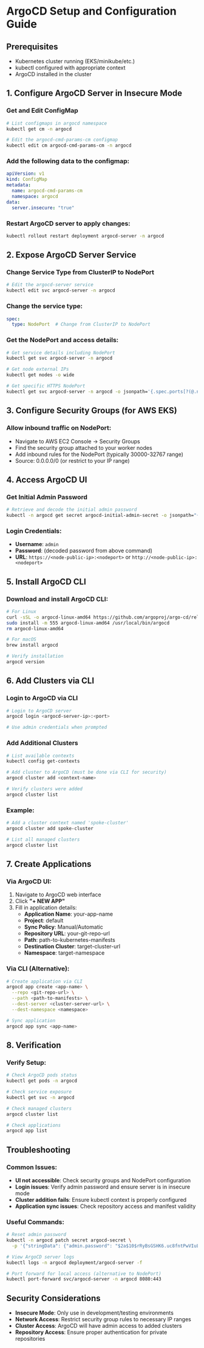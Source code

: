# ArgoCD Setup and Configuration Guide

## Prerequisites
- Kubernetes cluster running (EKS/minikube/etc.)
- kubectl configured with appropriate context
- ArgoCD installed in the cluster

## 1. Configure ArgoCD Server in Insecure Mode

### Get and Edit ConfigMap
```bash
# List configmaps in argocd namespace
kubectl get cm -n argocd

# Edit the argocd-cmd-params-cm configmap
kubectl edit cm argocd-cmd-params-cm -n argocd
```

### Add the following data to the configmap:
```yaml
apiVersion: v1
kind: ConfigMap
metadata:
  name: argocd-cmd-params-cm
  namespace: argocd
data:
  server.insecure: "true"
```

### Restart ArgoCD server to apply changes:
```bash
kubectl rollout restart deployment argocd-server -n argocd
```

## 2. Expose ArgoCD Server Service

### Change Service Type from ClusterIP to NodePort
```bash
# Edit the argocd-server service
kubectl edit svc argocd-server -n argocd
```

### Change the service type:
```yaml
spec:
  type: NodePort  # Change from ClusterIP to NodePort
```

### Get the NodePort and access details:
```bash
# Get service details including NodePort
kubectl get svc argocd-server -n argocd

# Get node external IPs
kubectl get nodes -o wide

# Get specific HTTPS NodePort
kubectl get svc argocd-server -n argocd -o jsonpath='{.spec.ports[?(@.name=="https")].nodePort}'
```

## 3. Configure Security Groups (for AWS EKS)

### Allow inbound traffic on NodePort:
- Navigate to AWS EC2 Console → Security Groups
- Find the security group attached to your worker nodes
- Add inbound rules for the NodePort (typically 30000-32767 range)
- Source: 0.0.0.0/0 (or restrict to your IP range)

## 4. Access ArgoCD UI

### Get Initial Admin Password
```bash
# Retrieve and decode the initial admin password
kubectl -n argocd get secret argocd-initial-admin-secret -o jsonpath="{.data.password}" | base64 -d && echo
```

### Login Credentials:
- **Username**: `admin`
- **Password**: (decoded password from above command)
- **URL**: `https://<node-public-ip>:<nodeport>` or `http://<node-public-ip>:<nodeport>`

## 5. Install ArgoCD CLI

### Download and install ArgoCD CLI:
```bash
# For Linux
curl -sSL -o argocd-linux-amd64 https://github.com/argoproj/argo-cd/releases/latest/download/argocd-linux-amd64
sudo install -m 555 argocd-linux-amd64 /usr/local/bin/argocd
rm argocd-linux-amd64

# For macOS
brew install argocd

# Verify installation
argocd version
```

## 6. Add Clusters via CLI

### Login to ArgoCD via CLI
```bash
# Login to ArgoCD server
argocd login <argocd-server-ip>:<port>

# Use admin credentials when prompted
```

### Add Additional Clusters
```bash
# List available contexts
kubectl config get-contexts

# Add cluster to ArgoCD (must be done via CLI for security)
argocd cluster add <context-name>

# Verify clusters were added
argocd cluster list
```

### Example:
```bash
# Add a cluster context named 'spoke-cluster'
argocd cluster add spoke-cluster

# List all managed clusters
argocd cluster list
```

## 7. Create Applications

### Via ArgoCD UI:
1. Navigate to ArgoCD web interface
2. Click **"+ NEW APP"**
3. Fill in application details:
   - **Application Name**: your-app-name
   - **Project**: default
   - **Sync Policy**: Manual/Automatic
   - **Repository URL**: your-git-repo-url
   - **Path**: path-to-kubernetes-manifests
   - **Destination Cluster**: target-cluster-url
   - **Namespace**: target-namespace

### Via CLI (Alternative):
```bash
# Create application via CLI
argocd app create <app-name> \
  --repo <git-repo-url> \
  --path <path-to-manifests> \
  --dest-server <cluster-server-url> \
  --dest-namespace <namespace>

# Sync application
argocd app sync <app-name>
```

## 8. Verification

### Verify Setup:
```bash
# Check ArgoCD pods status
kubectl get pods -n argocd

# Check service exposure
kubectl get svc -n argocd

# Check managed clusters
argocd cluster list

# Check applications
argocd app list
```

## Troubleshooting

### Common Issues:
- **UI not accessible**: Check security groups and NodePort configuration
- **Login issues**: Verify admin password and ensure server is in insecure mode
- **Cluster addition fails**: Ensure kubectl context is properly configured
- **Application sync issues**: Check repository access and manifest validity

### Useful Commands:
```bash
# Reset admin password
kubectl -n argocd patch secret argocd-secret \
  -p '{"stringData": {"admin.password": "$2a$10$rRyBsGSHK6.uc8fntPwVIuLVHgsAhAX7TcdrqW/RADU0uh7CaChLa","admin.passwordMtime": "'$(date +%FT%T%Z)'"}}'

# View ArgoCD server logs
kubectl logs -n argocd deployment/argocd-server -f

# Port forward for local access (alternative to NodePort)
kubectl port-forward svc/argocd-server -n argocd 8080:443
```

## Security Considerations

- **Insecure Mode**: Only use in development/testing environments
- **Network Access**: Restrict security group rules to necessary IP ranges
- **Cluster Access**: ArgoCD will have admin access to added clusters
- **Repository Access**: Ensure proper authentication for private repositories